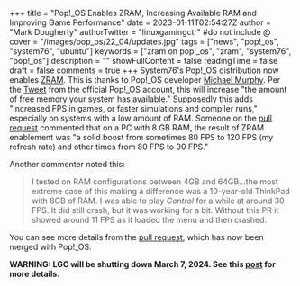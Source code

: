 +++
title = "Pop!_OS Enables ZRAM, Increasing Available RAM and Improving Game Performance"
date = 2023-01-11T02:54:27Z
author = "Mark Dougherty"
authorTwitter = "linuxgamingctr" #do not include @
cover = "/images/pop_os/22_04/updates.jpg"
tags = ["news", "pop!_os", "system76", "ubuntu"]
keywords = ["zram on pop!_os", "zram", "system76", "pop!_os"]
description = ""
showFullContent = false
readingTime = false
draft = false
comments = true
+++
System76's Pop!_OS distribution now enables [ZRAM](https://en.wikipedia.org/wiki/Zram). This is thanks to Pop!_OS developer [Michael Murphy](https://github.com/mmstick). Per the [Tweet](https://twitter.com/pop_os_official/status/1612591582330621952) from the official Pop!_OS account, this will increase "the amount of free memory your system has available." Supposedly this adds "increased FPS in games, or faster simulations and compiler runs," especially on systems with a low amount of RAM. Someone on the [pull request](https://github.com/pop-os/default-settings/pull/163) commented that on a PC with 8 GB RAM, the result of ZRAM enablement was "a solid boost from sometimes 80 FPS to 120 FPS (my refresh rate) and other times from 80 FPS to 90 FPS."

Another commenter noted this:
> I tested on RAM configurations between 4GB and 64GB...the most extreme case of this making a difference was a 10-year-old ThinkPad with 8GB of RAM. I was able to play *Control* for a while at around 30 FPS. It did still crash, but it was working for a bit. Without this PR it showed around 11 FPS as it loaded the menu and then crashed.

You can see more details from the [pull request](https://github.com/pop-os/default-settings/pull/163), which has now been merged with Pop!_OS.

**WARNING: LGC will be shutting down March 7, 2024. See this [post](https://linuxgamingcentral.com/posts/the-end-of-lgc/) for more details.**
